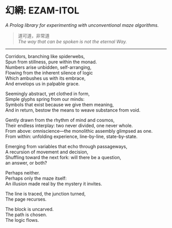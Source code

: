 # 幻網: EZAM-ITOL

*A Prolog library for experimenting with unconventional maze algorithms.*

> 道可道，非常道  
> *The way that can be spoken is not the eternal Way.*

---

Corridors, branching like spiderwebs,  
Spun from stillness, pure within the monad.  
Numbers arise unbidden, self-arranging,  
Flowing from the inherent silence of logic  
Which ambushes us with its embrace,  
And envelops us in palpable grace.  

Seemingly abstract, yet clothed in form,  
Simple glyphs spring from our minds:  
Symbols that exist because we give them meaning,  
And in return, bestow the means to weave substance from void.  

Gently drawn from the rhythm of mind and cosmos,  
Their endless interplay: two never divided, one never whole.  
From above: omniscience—the monolithic assembly glimpsed as one.  
From within: unfolding experience, line-by-line, state-by-state.  

Emerging from variables that echo through passageways,  
A recursion of movement and decision,  
Shuffling toward the next fork: will there be a question,  
an answer, or both?  

Perhaps neither.  
Perhaps only the maze itself:  
An illusion made real by the mystery it invites.  

The line is traced, the junction turned,  
The page recurses.  

The block is uncarved.  
The path is chosen.  
The logic flows.
